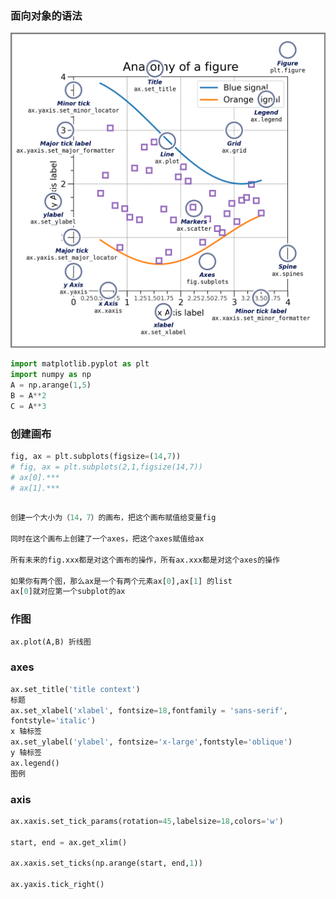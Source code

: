### 面向对象的语法
![](images/2022-11-22-10-19-49.png)

```python
import matplotlib.pyplot as plt
import numpy as np
A = np.arange(1,5)
B = A**2
C = A**3
```
### 创建画布
```python
fig, ax = plt.subplots(figsize=(14,7))  
# fig, ax = plt.subplots(2,1,figsize(14,7))
# ax[0].***
# ax[1].***
```

```python

创建一个大小为（14，7）的画布，把这个画布赋值给变量fig

同时在这个画布上创建了一个axes，把这个axes赋值给ax

所有未来的fig.xxx都是对这个画布的操作，所有ax.xxx都是对这个axes的操作

如果你有两个图，那么ax是一个有两个元素ax[0],ax[1] 的list
ax[0]就对应第一个subplot的ax
```
### 作图
```python
ax.plot(A,B) 折线图

```

### axes 
```python
ax.set_title('title context') 
标题
ax.set_xlabel('xlabel', fontsize=18,fontfamily = 'sans-serif',
fontstyle='italic')
x 轴标签
ax.set_ylabel('ylabel', fontsize='x-large',fontstyle='oblique')
y 轴标签
ax.legend()
图例
```

### axis 
```python
ax.xaxis.set_tick_params(rotation=45,labelsize=18,colors='w') 

start, end = ax.get_xlim() 

ax.xaxis.set_ticks(np.arange(start, end,1)) 

ax.yaxis.tick_right()

```

